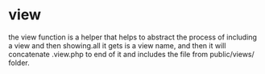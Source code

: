 # view

the view function is a helper that helps to abstract the process of including a view and then showing.all it gets is a
view name, and then it will concatenate .view.php to end of it and includes the file from public/views/ folder.